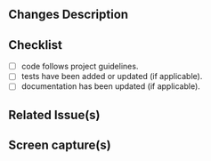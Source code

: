 ## Changes Description

## Checklist
- [ ] code follows project guidelines.
- [ ] tests have been added or updated (if applicable).
- [ ] documentation has been updated (if applicable).

## Related Issue(s)

## Screen capture(s)

